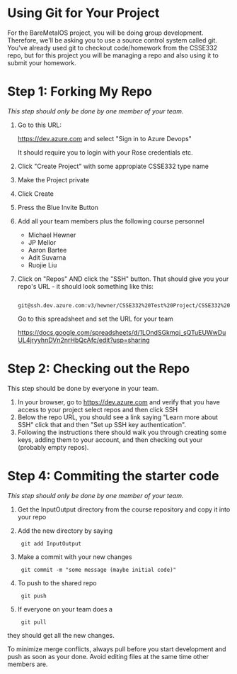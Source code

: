 # Using Git for Your Project

For the BareMetalOS project, you will be doing group development.
Therefore, we'll be asking you to use a source control system called
git.  You've already used git to checkout code/homework from the
CSSE332 repo, but for this project you will be managing a repo and
also using it to submit your homework.

# Step 1: Forking My Repo

*This step should only be done by one member of your team.*

1. Go to this URL:

   https://dev.azure.com and select "Sign in to Azure Devops"

   It should require you to login with your Rose credentials etc.
2. Click "Create Project" with some appropiate CSSE332 type name
3. Make the Project private
4. Click Create
5. Press the Blue Invite Button
6. Add all your team members plus the following course personnel

   * Michael Hewner
   * JP Mellor
   * Aaron Bartee
   * Adit Suvarna
   * Ruojie Liu

4. Click on "Repos" AND click the "SSH" button. That should give you
   your repo's URL - it should look something like this:
   
        git@ssh.dev.azure.com:v3/hewner/CSSE332%20Test%20Project/CSSE332%20Test%20Project
   
   Go to this spreadsheet and set the URL for your team
   
   https://docs.google.com/spreadsheets/d/1LOndSGkmqj_sQTuEUWwDuUL4jryyhnDVn2nrHbQcAfc/edit?usp=sharing

# Step 2: Checking out the Repo

This step should be done by everyone in your team.

1. In your browser, go to https://dev.azure.com and verify that you
   have access to your project select repos and then click SSH
2. Below the repo URL, you should see a link saying "Learn more about
   SSH" click that and then "Set up SSH key authentication".
3. Following the instructions there should walk you through creating
   some keys, adding them to your account, and then checking out your
   (probably empty repos).
   
# Step 4: Commiting the starter code

*This step should only be done by one member of your team.*

1. Get the InputOutput directory from the course repository and copy
   it into your repo
2. Add the new directory by saying
   
        git add InputOutput
        
3. Make a commit with your new changes

        git commit -m "some message (maybe initial code)"
        
4. To push to the shared repo

        git push

5. If everyone on your team does a

        git pull
        
they should get all the new changes.

To minimize merge conflicts, always pull before you start development
and push as soon as your done.  Avoid editing files at the same time
other members are.
